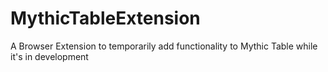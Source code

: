 # MythicTableExtension
A Browser Extension to temporarily add functionality to Mythic Table while it's in development
